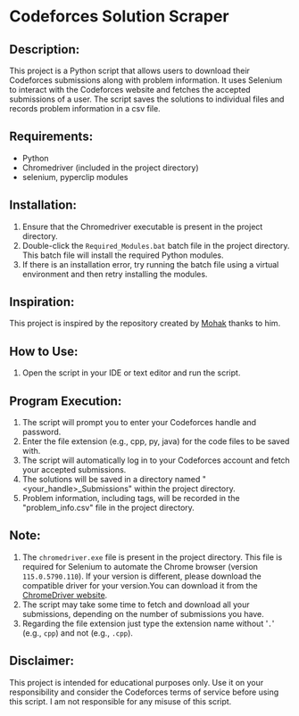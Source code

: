 # Codeforces Solution Scraper

## Description:
This project is a Python script that allows users to download their Codeforces submissions along with problem information. It uses Selenium to interact with the Codeforces website and fetches the accepted submissions of a user. The script saves the solutions to individual files and records problem information in a csv file.

## Requirements:
- Python
- Chromedriver (included in the project directory)
- selenium, pyperclip modules

## Installation:
1. Ensure that the Chromedriver executable is present in the project directory.
2. Double-click the `Required_Modules.bat` batch file in the project directory. This batch file will install the required Python modules.
3. If there is an installation error, try running the batch file using a virtual environment and then retry installing the modules.

## Inspiration:
This project is inspired by the repository created by [Mohak](https://github.com/mohakkhowal/CFdownloader) thanks to him.

## How to Use:
1. Open the script in your IDE or text editor and run the script.

## Program Execution:
1. The script will prompt you to enter your Codeforces handle and password.
2. Enter the file extension (e.g., cpp, py, java) for the code files to be saved with.
3. The script will automatically log in to your Codeforces account and fetch your accepted submissions.
4. The solutions will be saved in a directory named "<your_handle>_Submissions" within the project directory.
5. Problem information, including tags, will be recorded in the "problem_info.csv" file in the project directory.

## Note:
1. The `chromedriver.exe` file is present in the project directory. This file is required for Selenium to automate the Chrome browser (version `115.0.5790.110`). If your version is different, please download the compatible driver for your version.You can download it from the [ChromeDriver website](https://sites.google.com/chromium.org/driver/).
2. The script may take some time to fetch and download all your submissions, depending on the number of submissions you have.
3. Regarding the file extension just type the extension name without '`.`' (e.g., `cpp`) and not (e.g., `.cpp`).

## Disclaimer:
This project is intended for educational purposes only. Use it on your responsibility and consider the Codeforces terms of service before using this script. I am not responsible for any misuse of this script.

